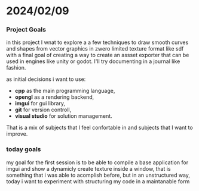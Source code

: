# 2024/02/09
### Project Goals
in this project I wnat to explore a a few techniques to draw smooth curves and shapes from vector graphics in zwero limited texture format like sdf with a final goal of creating a way to create an assset exporter that can be used in engines like unity or godot. I'll try documenting in a journal like fashion.

as initial decisions i want to use:
- **cpp** as the main programming language,
- **opengl** as a rendering backend, 
- **imgui** for gui library,
- **git** for version controll,
- **visual studio** for solution management.

That is a mix of subjects that I feel confortable in and subjects that I want to improve.

### today goals
my goal for the first session is to be able to compile a base application for imgui and show a dynamicly create texture inside a window, that is something that i was able to acomplish before, but in an unstructured way, today i want to experiment with structuring my code in a maintanable form